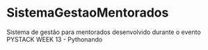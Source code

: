 # SistemaGestaoMentorados
 Sistema de gestão para mentorados desenvolvido durante o evento PYSTACK WEEK 13 - Pythonando
